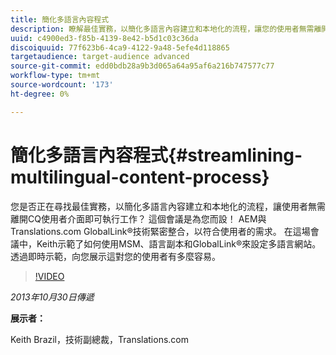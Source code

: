 ```yaml
---
title: 簡化多語言內容程式
description: 瞭解最佳實務，以簡化多語言內容建立和本地化的流程，讓您的使用者無需離開CQ使用者介面即可執行工作。 AEM與Translations.com GlobalLink®技術緊密整合，以符合使用者的需求。 觀看Keith示範如何使用MSM、語言副本和GlobalLink®來設定多語言網站。 透過即時示範，向您展示這對您的使用者有多麼容易。
uuid: c4900ed3-f85b-4139-8e42-b5d1c03c36da
discoiquuid: 77f623b6-4ca9-4122-9a48-5efe4d118865
targetaudience: target-audience advanced
source-git-commit: edd0bdb28a9b3d065a64a95af6a216b747577c77
workflow-type: tm+mt
source-wordcount: '173'
ht-degree: 0%

---
```


# 簡化多語言內容程式{#streamlining-multilingual-content-process}

您是否正在尋找最佳實務，以簡化多語言內容建立和本地化的流程，讓使用者無需離開CQ使用者介面即可執行工作？ 這個會議是為您而設！ AEM與Translations.com GlobalLink®技術緊密整合，以符合使用者的需求。 在這場會議中，Keith示範了如何使用MSM、語言副本和GlobalLink®來設定多語言網站。 透過即時示範，向您展示這對您的使用者有多麼容易。

>[!VIDEO](https://video.tv.adobe.com/v/19569/?quality=9)

*2013年10月30日傳遞*

**展示者：**

Keith Brazil，技術副總裁，Translations.com

<!--
[Get back to the Overview](https://helpx.adobe.com/experience-manager/kt/eseminars/gems/aem-index.html)
-->
